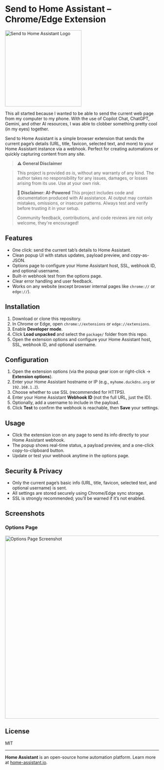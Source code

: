 # Send to Home Assistant – Chrome/Edge Extension


<img src="https://raw.githubusercontent.com/JOHLC/Send-to-Home-Assistant/refs/heads/main/package/icon.png" alt="Send to Home Assistant Logo" width="250" />

This all started because I wanted to be able to send the current web page from my computer to my phone. With the use of Copilot Chat, ChatGPT, Gemini, and other AI resources, I was able to clobber something pretty cool (in my eyes) together.

Send to Home Assistant is a simple browser extension that sends the current page’s details (URL, title, favicon, selected text, and more) to your Home Assistant instance via a webhook. Perfect for creating automations or quickly capturing content from any site.  

> **⚠️ General Disclaimer**

> This project is provided *as is*, without any warranty of any kind. The author takes no responsibility for any issues, damages, or losses arising from its use. Use at your own risk.  
>
> **🤖 Disclaimer: AI-Powered**
> This project includes code and documentation produced with AI assistance. AI output may contain mistakes, omissions, or insecure patterns. Always test and verify before trusting it in your setup.
>
> Community feedback, contributions, and code reviews are not only welcome, they're encouraged!  

## Features  

- One click: send the current tab’s details to Home Assistant.  
- Clean popup UI with status updates, payload preview, and copy-as-JSON.  
- Options page to configure your Home Assistant host, SSL, webhook ID, and optional username.  
- Built-in webhook test from the options page.  
- Clear error handling and user feedback.  
- Works on any website (except browser internal pages like `chrome://` or `edge://`).  

## Installation  

1. Download or clone this repository.  
2. In Chrome or Edge, open `chrome://extensions` or `edge://extensions`.  
3. Enable **Developer mode**.  
4. Click **Load unpacked** and select the `package/` folder from this repo.  
5. Open the extension options and configure your Home Assistant host, SSL, webhook ID, and optional username.  

## Configuration  

1. Open the extension options (via the popup gear icon or right-click → **Extension options**).  
2. Enter your Home Assistant hostname or IP (e.g., `myhome.duckdns.org` or `192.168.1.2`).  
3. Choose whether to use SSL (recommended for HTTPS).  
4. Enter your Home Assistant **Webhook ID** (not the full URL, just the ID).  
5. Optionally, add a username to include in the payload.  
6. Click **Test** to confirm the webhook is reachable, then **Save** your settings.  

## Usage  

- Click the extension icon on any page to send its info directly to your Home Assistant webhook.  
- The popup shows real-time status, a payload preview, and a one-click copy-to-clipboard button.  
- Update or test your webhook anytime in the options page.  

## Security & Privacy  

- Only the current page’s basic info (URL, title, favicon, selected text, and optional username) is sent.  
- All settings are stored securely using Chrome/Edge sync storage.  
- SSL is strongly recommended; you’ll be warned if it’s not enabled.  

## Screenshots

### Options Page

<img src="https://raw.githubusercontent.com/JOHLC/Send-to-Home-Assistant/refs/heads/main/assets/screenshot-1.png" alt="Options Page Screenshot" width="600" />

## License  

MIT  

---  

**Home Assistant** is an open-source home automation platform. Learn more at [home-assistant.io](https://www.home-assistant.io/).  
